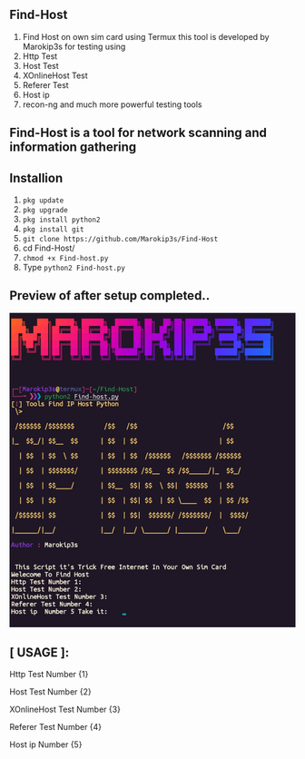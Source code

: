 ## Find-Host
 1. Find Host on own sim card using Termux this tool is developed by Marokip3s for testing using
 2. Http Test  
 3. Host Test 
 4. XOnlineHost Test 
 5. Referer Test
 6. Host ip
 7. recon-ng and much more powerful testing tools 
 ## Find-Host is a tool for network scanning and information gathering 
 ## Installion 
 1. `pkg update` 
 2. `pkg upgrade` 
 3. `pkg install python2`
 4. `pkg install git` 
 5. `git clone https://github.com/Marokip3s/Find-Host` 
 6. cd Find-Host/ 
 7. `chmod +x Find-host.py` 
 8. Type `python2 Find-host.py` 


## Preview of after setup completed.. 

 <img src=". modules/find-host.png" width="720" hight="1280">

 ## [ USAGE ]: 
Http Test Number {1}

Host Test Number {2}

XOnlineHost Test Number {3}

Referer Test Number {4}

Host ip  Number {5}
